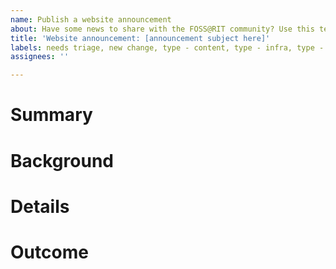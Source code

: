 ```yaml
---
name: Publish a website announcement
about: Have some news to share with the FOSS@RIT community? Use this template to request an announcement made on your behalf.
title: 'Website announcement: [announcement subject here]'
labels: needs triage, new change, type - content, type - infra, type - outreach
assignees: ''

---
```


# Summary

<!-- Describe your announcement in one sentence. -->


# Background

<!-- What background info do we need to understand your announcement? Help us understand why your announcement makes sense to publish on the FOSS@RIT website. -->


# Details

<!-- Type out your announcement here. This section will be copy+pasted into the website. -->


# Outcome

<!-- In one sentence, explain the impact of your announcement. -->

